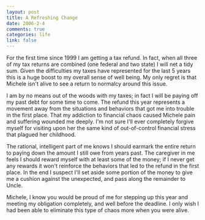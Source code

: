 ```yaml
--- 
layout: post
title: A Refreshing Change
date: 2006-2-4
comments: true
categories: life
link: false
---
```

For the first time since 1999 I am getting a tax refund. In fact, when all three of my tax returns are combined (one federal and two state) I will net a tidy sum. Given the difficulties my taxes have represented for the last 5 years this is a huge boost to my overall sense of well being. My only regret is that Michele isn't alive to see a return to normalcy around this issue.

I am by no means out of the woods with my taxes; in fact I will be paying off my past debt for some time to come. The refund this year represents a movement away from the situations and behaviors that got me into trouble in the first place. That my addiction to financial chaos caused Michele pain and suffering wounded me deeply. I'm not sure I'll ever completely forgive myself for visiting upon her the same kind of out-of-control financial stress that plagued her childhood.

The rational, intelligent part of me knows I should earmark the entire return to paying down the amount I still owe from years past. The caregiver in me feels I should reward myself with at least some of the money; if I never get any rewards it won't reinforce the behaviors that led to the refund in the first place. In the end I suspect I'll set aside some portion of the money to give me a cushion against the unexpected, and pass along the remainder to Uncle.

Michele, I know you would be proud of me for stepping up this year and meeting my obligation completely, and well before the deadline. I only wish I had been able to eliminate this type of chaos more when you were alive.
